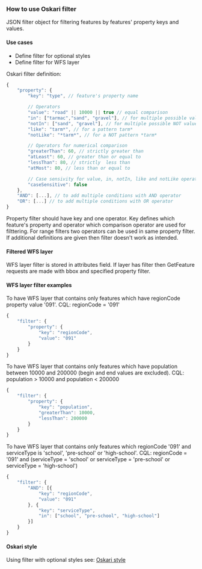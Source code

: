 ### How to use Oskari filter

JSON filter object for filtering features by features' property keys and values.

#### Use cases
- Define filter for optional styles
- Define filter for WFS layer

Oskari filter definition:
```javascript
{
    "property": {
        "key": "type", // feature's property name

        // Operators
        "value": "road" || 10000 || true // equal comparison
        "in": ["tarmac","sand", "gravel"], // for multiple possible values (OR)
        "notIn": ["sand", "gravel"], // for multiple possible NOT values (OR)
        "like": "tarm*", // for a pattern tarm*
        "notLike": "*tarm*", // for a NOT pattern *tarm*

        // Operators for numerical comparison
        "greaterThan": 60, // strictly greater than
        "atLeast": 60, // greater than or equal to
        "lessThan": 80, // strictly  less than
        "atMost": 80, // less than or equal to

        // Case sensivity for value, in, notIn, like and notLike operators
        "caseSensitive": false
    },
    "AND": [...], // to add multiple conditions with AND operator
    "OR": [...] // to add multiple conditions with OR operator
}
```
Property filter should have key and one operator. Key defines which feature's property and operator which comparison operator are used for filttering. For range filters two operators can be used in same property filter. If additional definitions are given then filter doesn't work as intended.

#### Filtered WFS layer
WFS layer filter is stored in attributes field. If layer has filter then GetFeature requests are made with bbox and specified property filter.

#### WFS layer filter examples
To have WFS layer that contains only features which have regionCode property value '091'. CQL: regionCode = '091'
```javascript
{
    "filter": {
        "property": {
            "key": "regionCode",
            "value": "091"
        }
    }
}
```

To have WFS layer that contains only features which have population between 10000 and 200000 (begin and end values are excluded). CQL: population > 10000 and population < 200000
```javascript
{
    "filter": {
        "property": {
            "key": "population",
            "greaterThan": 10000,
            "lessThan": 200000
        }
    }
}
```
To have WFS layer that contains only features which regionCode '091' and serviceType is 'school', 'pre-school' or 'high-school'. CQL: regionCode = '091' and (serviceType = 'school' or serviceType = 'pre-school' or serviceType = 'high-school')

```javascript
{
    "filter": {
        "AND": [{
            "key": "regionCode",
            "value": "091"
        }, {
            "key": "serviceType",
            "in": ["school", "pre-school", "high-school"]
        }]
    }
}
```

#### Oskari style
Using filter with optional styles see:
[Oskari style](00060-HowToUseOskariStyle.md)
